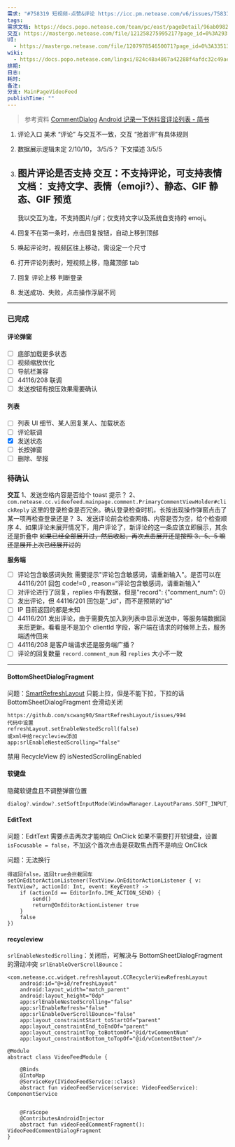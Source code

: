 ```yaml
---
需求: "#758319 短视频-点赞&评论 https://icc.pm.netease.com/v6/issues/758319"
tags: 
需求文档: https://docs.popo.netease.com/team/pc/east/pageDetail/96ab09828b9f43f8adb10aec99ccb376
交互: https://mastergo.netease.com/file/121258275995217?page_id=0%3A29323&shareId=121258275995217
UI:
  - https://mastergo.netease.com/file/120797854650071?page_id=0%3A33513
wiki:
  - https://docs.popo.netease.com/lingxi/824c48a4867a42288f4afdc32c49aef1?tab=2&xyz=1710916756168
排期: 
日志: 
耗时: 
备注: 
分支: MainPageVideoFeed
publishTime: ""
---
```


>参考资料
> [CommentDialog](https://github.com/ArcGhh/CommentDialog)
> [Android 记录一下仿抖音评论列表 - 简书](https://www.jianshu.com/p/ab55f54658fa)


1. 评论入口
	美术 “评论” 与交互不一致，交互 “抢首评”有具体规则

2. 数据展示逻辑未定
	2/10/10， 3/5/5？
	下文描述  3/5/5

3. 图片评论是否支持
	交互：不支持评论，可支持表情
	文档：
	支持文字、表情（emoji?）、静态、GIF
	静态、GIF 预览
	---
	我以交互为准，不支持图片/gif；仅支持文字以及系统自支持的 emoji。
	

4. 回复不在第一条时，点击回复按钮，自动上移到顶部
5. 唤起评论时，视频区往上移动，需设定一个尺寸
6. 打开评论列表时，短视频上移，隐藏顶部 tab
7. 回复
	 评论上移
	 判断登录
	 
8. 发送成功、失败，点击操作浮层不同


---

### 已完成
#### 评论弹窗
- [ ] 底部加载更多状态
- [ ] 视频缩放优化
- [ ] 导航栏兼容
- [ ] 44116/208 联调
- [ ] 发送按钮有按压效果需要确认

#### 列表
- [ ] 列表 UI 细节、某人回复某人、加载状态
- [ ] 评论联调
- [x] 发送状态
- [ ] 长按弹窗
- [ ] 删除、举报

### 待确认
**交互**
1、发送空格内容是否给个 toast 提示？
2、`com.netease.cc.videofeed.mainpage.comment.PrimaryCommentViewHolder#clickReply`
这里的登录检查是否冗余。确认登录检查时机，长按出现操作弹窗点击了某一项再检查登录还是？
3、发送评论前会检查网络、内容是否为空，给个检查顺序
4、如果评论未展开情况下，用户评论了，新评论的这一条应该立即展示，其余还是折叠中
~~如果已经全部展开过，然后收起，再次点击展开还是按照 3、5、5 嘛还是展开上次已经展开过的~~



**服务端**
- [ ] 评论包含敏感词失败 需要提示"评论包含敏感词，请重新输入"。是否可以在 44116/201 回包 code!=0 , reason=“评论包含敏感词，请重新输入”
- [ ] 对评论进行了回复，replies 中有数据，但是"record": {"comment_num": 0}
- [ ] 发出评论，但 44116/201 回包是"\_id"，而不是预期的"id"
- [ ] IP 目前返回的都是未知
- [ ] 44116/201 发出评论，由于需要先加入到列表中显示发送中，等服务端数据回来后更新。看看是不是加个 clientId 字段，客户端在请求的时候带上去，服务端透传回来
- [ ] 44116/208 是客户端请求还是服务端广播？
- [ ] 评论的回复数量 `record.comment_num` 和 `replies` 大小不一致

---

#### BottomSheetDialogFragment
问题：[SmartRefreshLayout](https://github.com/scwang90/SmartRefreshLayout) 只能上拉，但是不能下拉，下拉的话 BottomSheetDialogFragment 会滑动关闭
```
https://github.com/scwang90/SmartRefreshLayout/issues/994
代码中设置
refreshLayout.setEnableNestedScroll(false)
或xml中给recycleview添加
app:srlEnableNestedScrolling="false"
```
禁用 RecycleView 的 isNestedScrollingEnabled


#### 软键盘
隐藏软键盘且不调整弹窗位置
``` kotlin
dialog?.window?.setSoftInputMode(WindowManager.LayoutParams.SOFT_INPUT_STATE_HIDDEN or WindowManager.LayoutParams.SOFT_INPUT_ADJUST_NOTHING)
```

#### EditText

问题：EditText 需要点击两次才能响应 OnClick
如果不需要打开软键盘，设置 `isFocusable = false`，不加这个首次点击是获取焦点而不是响应 OnClick

问题：无法换行
```
得返回false，返回true会拦截回车
setOnEditorActionListener(TextView.OnEditorActionListener { v: TextView?, actionId: Int, event: KeyEvent? ->  
    if (actionId == EditorInfo.IME_ACTION_SEND) {  
        send()  
        return@OnEditorActionListener true  
    }  
    false  
})

```


#### recycleview

`srlEnableNestedScrolling`：关闭后，可解决与 BottomSheetDialogFragment 的滑动冲突
`srlEnableOverScrollBounce`：
```
<com.netease.cc.widget.refreshlayout.CCRecyclerViewRefreshLayout  
    android:id="@+id/refreshLayout"  
    android:layout_width="match_parent"  
    android:layout_height="0dp"  
    app:srlEnableNestedScrolling="false"  
    app:srlEnableRefresh="false"  
    app:srlEnableOverScrollBounce="false"  
    app:layout_constraintStart_toStartOf="parent"  
    app:layout_constraintEnd_toEndOf="parent"  
    app:layout_constraintTop_toBottomOf="@id/tvCommentNum"  
    app:layout_constraintBottom_toTopOf="@id/vContentBottom"/>
```


```
@Module
abstract class VideoFeedModule {

    @Binds
    @IntoMap
    @ServiceKey(IVideoFeedService::class)
    abstract fun videoFeedService(service: VideoFeedService): ComponentService


    @FraScope
    @ContributesAndroidInjector
    abstract fun videoFeedCommentFragment(): VideoFeedCommentDialogFragment
}


```
